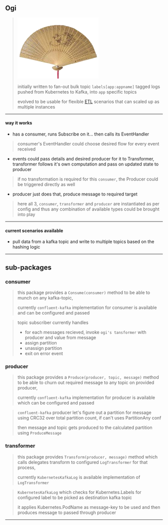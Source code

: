## Ogi

> ![ogi means a japanese fan](docs/ogi.png "ogi means a japanese fan")
>
> initially written to fan-out bulk topic `labels[app:appname]` tagged logs pushed from Kubernetes to Kafka, into `app` specific topics
>
> evolved to be usable for flexible [ETL](https://en.wikipedia.org/wiki/Extract,_transform,_load) scenarios that can scaled up as multiple instances

---

#### way it works

* has a consumer, runs Subscribe on it... then calls its EventHandler
> consumer's EventHandler could choose desired flow for every event received

* events could pass details and desired producer for it to Transformer, transformer follows it's own computation and pass on updated state to producer
> if no transformation is required for this `consumer`, the Producer could be triggered directly as well

* producer just does that, produce message to required target

> here all 3, `consumer`, `transformer` and `producer` are instantiated as per config and thus any combination of available types could be brought into play

---

#### current scenarios available

* pull data from a kafka topic and write to multiple topics based on the hashing logic

---

## sub-packages

### consumer

> this package provides a `Consume(consumer)` method to be able to munch on any kafka-topic,
>
> currently `confluent-kafka` implementation for consumer is available and can be configured and passed

> topic subscriber currently handles
> * for each messages recieved, invoke `ogi's tansformer` with producer and value from message
> * assign partition
> * unassign partition
> * exit on error event


### producer

> this package provides a `Produce(producer, topic, message)` method to be able to churn out required message to any topic on provided producer,
>
> currently `confluent-kafka` implementation for producer is available which can be configured and passed

> `confluent-kafka` producer let's figure out a partition for message using CRC32 over total partition count, if can't uses PartitionAny conf
>
> then message and topic gets produced to the calculated partition using `ProduceMessage`


### transformer

> this package provides `Transform(producer, message)` method which calls delegates transform to configured `LogTransformer` for that process,
>
> currently `KubernetesKafkaLog` is available implementation of `LogTransformer`

> `KubernetesKafkaLog` which checks for Kubernetes.Labels for configured label to be picked as destination kafka topic
>
> it applies Kubernetes.PodName as message-key to be used and then produces message to passed through producer

---
